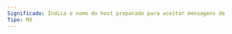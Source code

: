 ```yaml
---
Significado: Indica o nome do host preparado para aceitar mensagens de correio eletrônico para o domínio especificado
Tipo: MX
---
```

